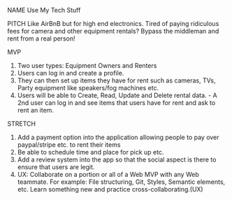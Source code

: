 NAME
Use My Tech Stuff

PITCH
Like AirBnB but for high end electronics. Tired of paying ridiculous fees for camera and other equipment rentals? Bypass the middleman and rent from a real person!

MVP
1. Two user types: Equipment Owners and Renters
2. Users can log in and create a profile. 
3. They can then set up items they have for rent such as cameras, TVs, Party equipment like speakers/fog machines etc. 
4. Users will be able to Create, Read, Update and Delete rental data. - A 2nd user can log in and see items that users have for rent and ask to rent an item.

STRETCH
1. Add a payment option into the application allowing people to pay over paypal/stripe etc. to rent their items
2. Be able to schedule time and place for pick up etc. 
3. Add a review system into the app so that the social aspect is there to ensure that users are legit.
4. UX: Collaborate on a portion or all of a Web MVP with any Web teammate. For example: File structuring, Git, Styles, Semantic elements, etc. Learn something new and practice cross-collaborating.(UX)